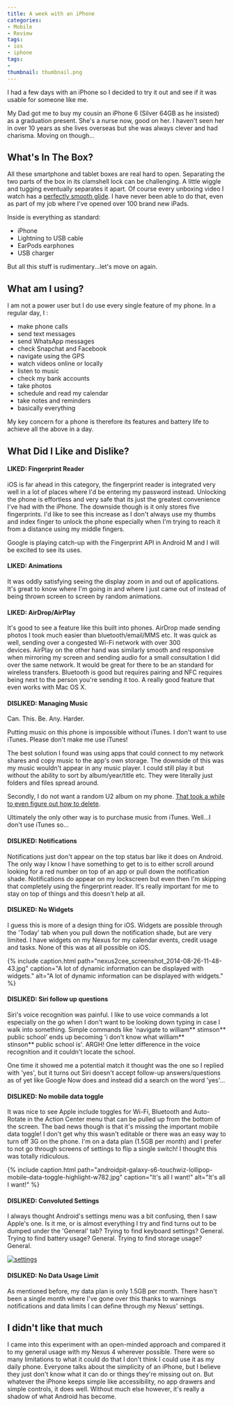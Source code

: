 ```yaml
---
title: A week with an iPhone
categories:
- Mobile
- Review
tags:
- ios
- iphone
tags:
- 
thumbnail: thumbnail.png
---
```


I had a few days with an iPhone so I decided to try it out and see if it was usable for someone like me.

<!-- more -->

My Dad got me to buy my cousin an iPhone 6 (Silver 64GB as he insisted) as a graduation present. She's a nurse now, good on her. I haven't seen her in over 10 years as she lives overseas but she was always clever and had charisma. Moving on though...

## What's In The Box?

All these smartphone and tablet boxes are real hard to open. Separating the two parts of the box in its clamshell lock can be challenging. A little wiggle and tugging eventually separates it apart. Of course every unboxing video I watch has a [perfectly smooth glide](https://youtu.be/BhaUCHGDJkk?t=13s). I have never been able to do that, even as part of my job where I've opened over 100 brand new iPads.

Inside is everything as standard:

* iPhone
* Lightning to USB cable
* EarPods earphones
* USB charger

But all this stuff is rudimentary...let's move on again.

## What am I using?

I am not a power user but I do use every single feature of my phone. In a regular day, I :

* make phone calls
* send text messages
* send WhatsApp messages
* check Snapchat and Facebook
* navigate using the GPS
* watch videos online or locally
* listen to music
* check my bank accounts
* take photos
* schedule and read my calendar
* take notes and reminders
* basically everything

My key concern for a phone is therefore its features and battery life to achieve all the above in a day.

## What Did I Like and Dislike?

#### LIKED: Fingerprint Reader

iOS is far ahead in this category, the fingerprint reader is integrated very well in a lot of places where I'd be entering my password instead. Unlocking the phone is effortless and very safe that its just the greatest convenience I've had with the iPhone. The downside though is it only stores five fingerprints. I'd like to see this increase as I don't always use my thumbs and index finger to unlock the phone especially when I'm trying to reach it from a distance using my middle fingers.

Google is playing catch-up with the Fingerprint API in Android M and I will be excited to see its uses.

#### LIKED: Animations

It was oddly satisfying seeing the display zoom in and out of applications. It's great to know where I'm going in and where I just came out of instead of being thrown screen to screen by random animations.

#### LIKED: AirDrop/AirPlay

It's good to see a feature like this built into phones. AirDrop made sending photos I took much easier than bluetooth/email/MMS etc. It was quick as well, sending over a congested Wi-Fi network with over 300 devices. AirPlay on the other hand was similarly smooth and responsive when mirroring my screen and sending audio for a small consultation I did over the same network. It would be great for there to be an standard for wireless transfers. Bluetooth is good but requires pairing and NFC requires being next to the person you're sending it too. A really good feature that even works with Mac OS X.

#### DISLIKED: Managing Music

Can. This. Be. Any. Harder.

Putting music on this phone is impossible without iTunes. I don't want to use iTunes. Please don't make me use iTunes!

The best solution I found was using apps that could connect to my network shares and copy music to the app's own storage. The downside of this was my music wouldn't appear in any music player. I could still play it but without the ability to sort by album/year/title etc. They were literally just folders and files spread around.

Secondly, I do not want a random U2 album on my phone. [That took a while to even figure out how to delete](https://support.apple.com/en-au/HT201396).

Ultimately the only other way is to purchase music from iTunes. Well...I don't use iTunes so...

#### DISLIKED: Notifications

Notifications just don't appear on the top status bar like it does on Android. The only way I know I have something to get to is to either scroll around looking for a red number on top of an app or pull down the notification shade. Notifications do appear on my lockscreen but even then I'm skipping that completely using the fingerprint reader. It's really important for me to stay on top of things and this doesn't help at all.

#### DISLIKED: No Widgets

I guess this is more of a design thing for iOS. Widgets are possible through the 'Today' tab when you pull down the notification shade, but are very limited. I have widgets on my Nexus for my calendar events, credit usage and tasks. None of this was at all possible on iOS.

{% include caption.html path="nexus2cee_screenshot_2014-08-26-11-48-43.jpg" caption="A lot of dynamic information can be displayed with widgets." alt="A lot of dynamic information can be displayed with widgets." %}

#### DISLIKED: Siri follow up questions

Siri's voice recognition was painful. I like to use voice commands a lot especially on the go when I don't want to be looking down typing in case I walk into something. Simple commands like 'navigate to william** stimson** public school' ends up becoming 'i don't know what william** stinson** public school is'. ARGH! One letter difference in the voice recognition and it couldn't locate the school.

One time it showed me a potential match it thought was the one so I replied with 'yes', but it turns out Siri doesn't accept follow-up answers/questions as of yet like Google Now does and instead did a search on the word 'yes'...

#### DISLIKED: No mobile data toggle

It was nice to see Apple include toggles for Wi-Fi, Bluetooth and Auto-Rotate in the Action Center menu that can be pulled up from the bottom of the screen. The bad news though is that it's missing the important mobile data toggle! I don't get why this wasn't editable or there was an easy way to turn off 3G on the phone. I'm on a data plan (1.5GB per month) and I prefer to not go through screens of settings to flip a single switch! I thought this was totally ridiculous.

{% include caption.html path="androidpit-galaxy-s6-touchwiz-lollipop-mobile-data-toggle-highlight-w782.jpg" caption="It's all I want!" alt="It's all I want!" %}

#### DISLIKED: Convoluted Settings

I always thought Android's settings menu was a bit confusing, then I saw Apple's one. Is it me, or is almost everything I try and find turns out to be dumped under the 'General' tab? Trying to find keyboard settings? General. Trying to find battery usage? General. Trying to find storage usage? General.

[![settings]({{page.images}}swiftkey-mind-reading-keyboard-is-here-for-ios-8-w654.jpg)]({{page.images}}swiftkey-mind-reading-keyboard-is-here-for-ios-8-w654.jpg)

#### DISLIKED: No Data Usage Limit

As mentioned before, my data plan is only 1.5GB per month. There hasn't been a single month where I've gone over this thanks to warnings notifications and data limits I can define through my Nexus' settings.

## I didn't like that much

I came into this experiment with an open-minded approach and compared it to my general usage with my Nexus 4 wherever possible. There were so many limitations to what it could do that I don't think I could use it as my daily phone. Everyone talks about the simplicity of an iPhone, but I believe they just don't know what it can do or things they're missing out on. But whatever the iPhone keeps simple like accessibility, no app drawers and simple controls, it does well. Without much else however, it's really a shadow of what Android has become.

